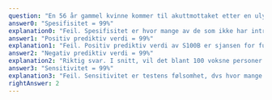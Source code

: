 ```yaml
---
question: "En 56 år gammel kvinne kommer til akuttmottaket etter en ulykke. Hun var selv fotgjenger, og ble påkjørt av en syklist i fotgjengerfeltet. Hun slo hodet mot bakken i fallet, og har vært kortvarig bevisstløs. Ved undersøkelse rapporterer hun lett hodepine, men ingen kvalme. Hun har skrubbsår på høyre kinn og omkring høyre øre, GCS 15 i mottak og da hun ble hentet av ambulanse, S100B < 0,10 µg/L (normal). Hun lurer på om det ikke bør tas CT av hodet for å utelukke hodeskade. Du forklarer henne at med en slik lett hodeskade, og normal S100B, er det under 1% sannsynlighet for intrakraniell skade. Hvilket utsagn om S100B understøtter ovennevnte konklusjon?"
answer0: "Spesifisitet = 99%"
explanation0: "Feil. Spesifisitet er hvor mange av de som ikke har intrakranial skade som har normal S100B."
answer1: "Positiv prediktiv verdi = 99%"
explanation1: "Feil. Positiv prediktiv verdi av S100B er sjansen for funn på CT når S100B er forhøyet (positiv)."
answer2: "Negativ prediktiv verdi = 99%"
explanation2: "Riktig svar. I snitt, vil det blant 100 voksne personer med lette hodeskader og normal S100B være max 1 som har intrakraniell skade mens 99 ikke har det. Negativ prediktiv verdi er sjansen for funn på CT ved normal S100B."
answer3: "Sensitivitet = 99%"
explanation3: "Feil. Sensitivitet er testens følsomhet, dvs hvor mange av de med intrakraniale skader man fanger opp med testen S100B."
rightAnswer: 2
---
```

